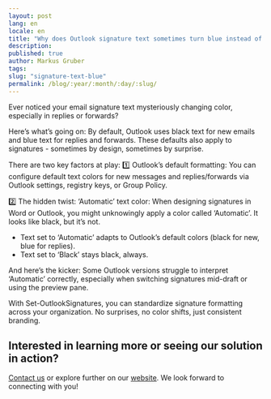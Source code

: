 ```yaml
---
layout: post
lang: en
locale: en
title: "Why does Outlook signature text sometimes turn blue instead of staying black?"
description:
published: true
author: Markus Gruber
tags: 
slug: "signature-text-blue"
permalink: /blog/:year/:month/:day/:slug/
---
```

Ever noticed your email signature text mysteriously changing color, especially in replies or forwards?

Here’s what’s going on: By default, Outlook uses black text for new emails and blue text for replies and forwards. These defaults also apply to signatures - sometimes by design, sometimes by surprise.

There are two key factors at play:
1️⃣ Outlook’s default formatting:
You can configure default text colors for new messages and replies/forwards via Outlook settings, registry keys, or Group Policy.

2️⃣ The hidden twist: ‘Automatic’ text color:
When designing signatures in Word or Outlook, you might unknowingly apply a color called ‘Automatic’. It looks like black, but it’s not.
- Text set to ‘Automatic’ adapts to Outlook’s default colors (black for new, blue for replies).
- Text set to ‘Black’ stays black, always.

And here’s the kicker: Some Outlook versions struggle to interpret ‘Automatic’ correctly, especially when switching signatures mid-draft or using the preview pane.

With Set-OutlookSignatures, you can standardize signature formatting across your organization. No surprises, no color shifts, just consistent branding.

## Interested in learning more or seeing our solution in action?
[Contact us](/contact/) or explore further on our [website](/). We look forward to connecting with you!